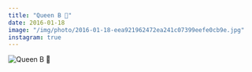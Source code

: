 ```yaml
---
title: "Queen B 👑"
date: 2016-01-18
image: "/img/photo/2016-01-18-eea921962472ea241c07399eefe0cb9e.jpg"
instagram: true
---
```


![Queen B 👑](/img/photo/2016-01-18-eea921962472ea241c07399eefe0cb9e.jpg)
